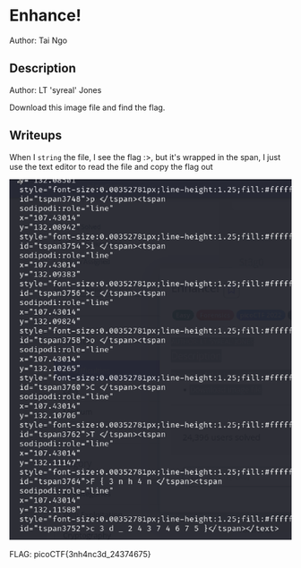 # Enhance!
Author: Tai Ngo

## Description
Author: LT 'syreal' Jones

Download this image file and find the flag.

## Writeups

When I `string` the file, I see the flag :>, but it's wrapped in the span, I just use the text editor to read the file and copy the flag out

![Alt text](image.png)

FLAG: picoCTF{3nh4nc3d_24374675}